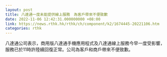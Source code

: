 ```yaml
---
layout: post
title: 八達通一度未能提供線上服務　為客戶帶來不便致歉
date: 2022-11-06 12:42:31.000000000 +08:00
link: https://news.rthk.hk/rthk/ch/component/k2/1674445-20221106.htm
categories: rthk
---
```


八達通公司表示，商用版八達通手機應用程式及八達通線上服務今早一度受影響，服務已於11時許陸續回復正常。公司為客戶和商戶帶來不便致歉。
